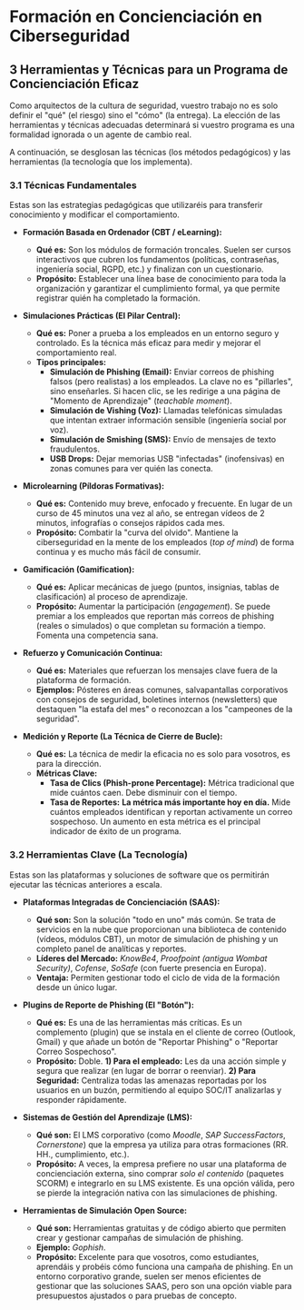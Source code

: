 # Formación en Concienciación en Ciberseguridad

## 3 Herramientas y Técnicas para un Programa de Concienciación Eficaz

Como arquitectos de la cultura de seguridad, vuestro trabajo no es solo definir el "qué" (el riesgo) sino el "cómo" (la entrega). La elección de las herramientas y técnicas adecuadas determinará si vuestro programa es una formalidad ignorada o un agente de cambio real.

A continuación, se desglosan las técnicas (los métodos pedagógicos) y las herramientas (la tecnología que los implementa).


### 3.1 Técnicas Fundamentales

Estas son las estrategias pedagógicas que utilizaréis para transferir conocimiento y modificar el comportamiento.

* **Formación Basada en Ordenador (CBT / eLearning):**
    * **Qué es:** Son los módulos de formación troncales. Suelen ser cursos interactivos que cubren los fundamentos (políticas, contraseñas, ingeniería social, RGPD, etc.) y finalizan con un cuestionario.
    * **Propósito:** Establecer una línea base de conocimiento para toda la organización y garantizar el cumplimiento formal, ya que permite registrar quién ha completado la formación.

* **Simulaciones Prácticas (El Pilar Central):**
    * **Qué es:** Poner a prueba a los empleados en un entorno seguro y controlado. Es la técnica más eficaz para medir y mejorar el comportamiento real.
    * **Tipos principales:**
        * **Simulación de Phishing (Email):** Enviar correos de phishing falsos (pero realistas) a los empleados. La clave no es "pillarles", sino enseñarles. Si hacen clic, se les redirige a una página de "Momento de Aprendizaje" (*teachable moment*).
        * **Simulación de Vishing (Voz):** Llamadas telefónicas simuladas que intentan extraer información sensible (ingeniería social por voz).
        * **Simulación de Smishing (SMS):** Envío de mensajes de texto fraudulentos.
        * **USB Drops:** Dejar memorias USB "infectadas" (inofensivas) en zonas comunes para ver quién las conecta.

* **Microlearning (Píldoras Formativas):**
    * **Qué es:** Contenido muy breve, enfocado y frecuente. En lugar de un curso de 45 minutos una vez al año, se entregan vídeos de 2 minutos, infografías o consejos rápidos cada mes.
    * **Propósito:** Combatir la "curva del olvido". Mantiene la ciberseguridad en la mente de los empleados (*top of mind*) de forma continua y es mucho más fácil de consumir.

* **Gamificación (Gamification):**
    * **Qué es:** Aplicar mecánicas de juego (puntos, insignias, tablas de clasificación) al proceso de aprendizaje.
    * **Propósito:** Aumentar la participación (*engagement*). Se puede premiar a los empleados que reportan más correos de phishing (reales o simulados) o que completan su formación a tiempo. Fomenta una competencia sana.

* **Refuerzo y Comunicación Continua:**
    * **Qué es:** Materiales que refuerzan los mensajes clave fuera de la plataforma de formación.
    * **Ejemplos:** Pósteres en áreas comunes, salvapantallas corporativos con consejos de seguridad, boletines internos (newsletters) que destaquen "la estafa del mes" o reconozcan a los "campeones de la seguridad".

* **Medición y Reporte (La Técnica de Cierre de Bucle):**
    * **Qué es:** La técnica de medir la eficacia no es solo para vosotros, es para la dirección.
    * **Métricas Clave:**
        * **Tasa de Clics (Phish-prone Percentage):** Métrica tradicional que mide cuántos caen. Debe disminuir con el tiempo.
        * **Tasa de Reportes:** **La métrica más importante hoy en día.** Mide cuántos empleados identifican y reportan activamente un correo sospechoso. Un aumento en esta métrica es el principal indicador de éxito de un programa.


### 3.2 Herramientas Clave (La Tecnología)

Estas son las plataformas y soluciones de software que os permitirán ejecutar las técnicas anteriores a escala.

* **Plataformas Integradas de Concienciación (SAAS):**
    * **Qué son:** Son la solución "todo en uno" más común. Se trata de servicios en la nube que proporcionan una biblioteca de contenido (vídeos, módulos CBT), un motor de simulación de phishing y un completo panel de analíticas y reportes.
    * **Líderes del Mercado:** *KnowBe4*, *Proofpoint (antigua Wombat Security)*, *Cofense*, *SoSafe* (con fuerte presencia en Europa).
    * **Ventaja:** Permiten gestionar todo el ciclo de vida de la formación desde un único lugar.

* **Plugins de Reporte de Phishing (El "Botón"):**
    * **Qué es:** Es una de las herramientas más críticas. Es un complemento (plugin) que se instala en el cliente de correo (Outlook, Gmail) y que añade un botón de "Reportar Phishing" o "Reportar Correo Sospechoso".
    * **Propósito:** Doble. **1) Para el empleado:** Les da una acción simple y segura que realizar (en lugar de borrar o reenviar). **2) Para Seguridad:** Centraliza todas las amenazas reportadas por los usuarios en un buzón, permitiendo al equipo SOC/IT analizarlas y responder rápidamente.

* **Sistemas de Gestión del Aprendizaje (LMS):**
    * **Qué son:** El LMS corporativo (como *Moodle*, *SAP SuccessFactors*, *Cornerstone*) que la empresa ya utiliza para otras formaciones (RR. HH., cumplimiento, etc.).
    * **Propósito:** A veces, la empresa prefiere no usar una plataforma de concienciación externa, sino comprar *solo el contenido* (paquetes SCORM) e integrarlo en su LMS existente. Es una opción válida, pero se pierde la integración nativa con las simulaciones de phishing.

* **Herramientas de Simulación Open Source:**
    * **Qué son:** Herramientas gratuitas y de código abierto que permiten crear y gestionar campañas de simulación de phishing.
    * **Ejemplo:** *Gophish*.
    * **Propósito:** Excelente para que vosotros, como estudiantes, aprendáis y probéis cómo funciona una campaña de phishing. En un entorno corporativo grande, suelen ser menos eficientes de gestionar que las soluciones SAAS, pero son una opción viable para presupuestos ajustados o para pruebas de concepto.


